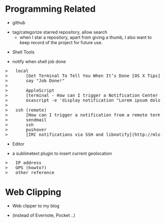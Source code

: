 Programming Related
====
-   github
*   tag/categorize starred repository, allow search
    *   when I star a repository, apart from giving a thumb, I also want to keep record of the project for future use.

-   Shell Tools
*   notify when shell job done
<pre>
>   local
>       [Get Terminal To Tell You When It’s Done [OS X Tips] | Cult of Mac](http://www.cultofmac.com/170006/get-terminal-to-tell-you-when-its-done-os-x-tips/)
>       say "Job Done!"
>   
>       AppleScript
>       [terminal - How can I trigger a Notification Center notification from an AppleScript or shell script? - Ask Different](http://apple.stackexchange.com/questions/57412/how-can-i-trigger-a-notification-center-notification-from-an-applescript-or-shel)
>       osascript -e 'display notification "Lorem ipsum dolor sit amet" with title "Title"'
>   
>   ssh (remote)
>       [How can I trigger a notification from a remote terminal in OS X - Earthwithsun.com](http://earthwithsun.com/questions/645036/how-can-i-trigger-a-notification-from-a-remote-terminal-in-os-x)
>       sendmail
>       ssh
>       pushover
>       [IRC notifications via SSH and libnotify](http://mlomnicki.com/ruby/linux/2011/02/09/irc-notifications.html)
</pre>

-   Editor
*   a sublimetext plugin to insert current geolocation
<pre>
>   IP address
>   GPS (howto?)
>   other reference
</pre>

Web Clipping
====
-   Web clipper to my blog
*   (instead of Evernote, Pocket ..)
